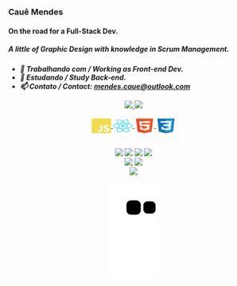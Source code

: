 ### Cauê Mendes

<h4>On the road for a Full-Stack Dev.<h4/>

<h5>A little of Graphic Design with knowledge in Scrum Management. <h5/>

- 🔭 Trabalhando com / Working as Front-end Dev.
- 🌱 Estudando / Study Back-end.
- 📫 Contato / Contact:  mendes.caue@outlook.com

<div align="center">
  <a target="_blank" href="https://www.linkedin.com/in/caue-mendes-415736241/">
  <img height="180em" src="https://github-readme-stats.vercel.app/api?username=caue-mendes&show_icons=true&theme=aura&include_all_commits=true&count_private=true"/>
  <img height="180em" src="https://github-readme-stats.vercel.app/api/top-langs/?username=caue-mendes&layout=compact&langs_count=7&theme=aura"/>
</div>

<div style="display: inline_block" align="center"><br>
  <img align="center" alt="Caue-Js" height="30" width="40" src="https://raw.githubusercontent.com/devicons/devicon/master/icons/javascript/javascript-plain.svg">
  <img align="center" alt="Caue-React" height="30" width="40" src="https://raw.githubusercontent.com/devicons/devicon/master/icons/react/react-original.svg">
  <img align="center" alt="Caue-HTML" height="30" width="40" src="https://raw.githubusercontent.com/devicons/devicon/master/icons/html5/html5-original.svg">
  <img align="center" alt="Caue-CSS" height="30" width="40" src="https://raw.githubusercontent.com/devicons/devicon/master/icons/css3/css3-original.svg">
</div>

 ##
 
<div align="center"> 
  <a href="https://www.instagram.com/cauemendess/" target="_blank"><img src="https://img.shields.io/badge/-Instagram-%23E4405F?style=for-the-badge&logo=instagram&logoColor=white" target="_blank"></a>
 <a href="https://discord.gg/Cauê Mendes#2664" target="_blank"><img src="https://img.shields.io/badge/Discord-7289DA?style=for-the-badge&logo=discord&logoColor=white" target="_blank"></a> 
  <a href = "mailto:mendes.caue@outlook.com"><img src="https://img.shields.io/badge/Microsoft_Outlook-0078D4?style=for-the-badge&logo=microsoft-outlook&logoColor=white" target="_blank"></a>
  <a href="https://www.linkedin.com/in/caue-mendes-415736241/" target="_blank"><img src="https://img.shields.io/badge/-LinkedIn-%230077B5?style=for-the-badge&logo=linkedin&logoColor=white" target="_blank"></a><br> 
  <a href="#" target="_blank"><img src="https://img.shields.io/badge/Adobe%20Photoshop-31A8FF?style=for-the-badge&logo=Adobe%20Photoshop&logoColor=black" target="_blank"></a>
  <a href="#" target="_blank"><img src="https://img.shields.io/badge/Adobe%20Premiere%20Pro-9999FF?style=for-the-badge&logo=Adobe%20Premiere%20Pro&logoColor=white" target="_blank"></a><br>
  <a href="#" target="_blank"><img src="https://img.shields.io/badge/Adobe%20XD-470137?style=for-the-badge&logo=Adobe%20XD&logoColor=#FF61F6" target="_blank"></a>
 
  ![Snake animation](https://github.com/caue-mendes/caue-mendes/blob/output/github-contribution-grid-snake.svg)
 
</div>
